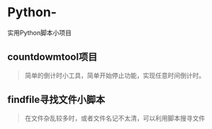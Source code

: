 # Python-
实用Python脚本小项目
## countdowmtool项目
> 简单的倒计时小工具，简单开始停止功能，实现任意时间倒计时。

## findfile寻找文件小脚本
> 在文件杂乱较多时，或者文件名记不太清，可以利用脚本搜寻文件
